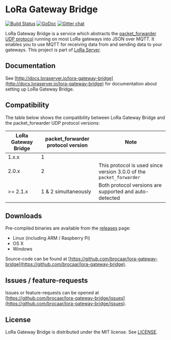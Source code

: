 # LoRa Gateway Bridge

[![Build Status](https://travis-ci.org/brocaar/lora-gateway-bridge.svg?branch=master)](https://travis-ci.org/brocaar/lora-gateway-bridge)
[![GoDoc](https://godoc.org/github.com/brocaar/lora-gateway-bridge/cmd/gateway-bridge?status.svg)](https://godoc.org/github.com/brocaar/lora-gateway-bridge/cmd/lora-gateway-bridge)
[![Gitter chat](https://badges.gitter.im/Join%20Chat.svg)](https://gitter.im/loraserver/lora-gateway-bridge)

LoRa Gateway Bridge is a service which abstracts the 
[packet_forwarder UDP protocol](https://github.com/Lora-net/packet_forwarder/blob/master/PROTOCOL.TXT)
running on most LoRa gateways into JSON over MQTT. It enables you to use MQTT for
receiving data from and sending data to your gateways.
This project is part of [LoRa Server](https://github.com/brocaar/loraserver).

## Documentation

See [http://docs.loraserver.io/lora-gateway-bridge](http://docs.loraserver.io/lora-gateway-bridge)
for documentation about setting up LoRa Gateway Bridge.

## Compatibility

The table below shows the compatibility between LoRa Gateway Bridge and the
packet_forwarder UDP protocol versions:

| LoRa Gateway Bridge | packet_forwarder protocol version | Note                                                                |
|---------------------|-----------------------------------|---------------------------------------------------------------------|
| 1.x.x               | 1                                 |                                                                     |
| 2.0.x               | 2                                 | This protocol is used since version 3.0.0 of the `packet_forwarder` |
| >= 2.1.x            | 1 & 2 simultaneously              | Both protocol versions are supported and auto-detected              |

## Downloads

Pre-compiled binaries are available from the [releases](https://github.com/brocaar/lora-gateway-bridge/releases) page:

* Linux (including ARM / Raspberry Pi)
* OS X
* Windows

Source-code can be found at [https://github.com/brocaar/lora-gateway-bridge](https://github.com/brocaar/lora-gateway-bridge).

## Issues / feature-requests

Issues or feature-requests can be opened at [https://github.com/brocaar/lora-gateway-bridge/issues](https://github.com/brocaar/lora-gateway-bridge/issues).

## License

LoRa Gateway Bridge is distributed under the MIT license. See 
[LICENSE](https://github.com/brocaar/lora-gateway-bridge/blob/master/LICENSE).
